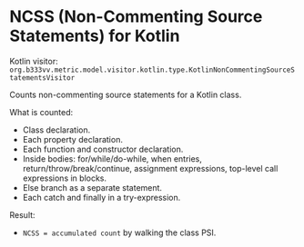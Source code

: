 # NCSS (Non-Commenting Source Statements) for Kotlin

Kotlin visitor: `org.b333vv.metric.model.visitor.kotlin.type.KotlinNonCommentingSourceStatementsVisitor`

Counts non-commenting source statements for a Kotlin class.

What is counted:
- Class declaration.
- Each property declaration.
- Each function and constructor declaration.
- Inside bodies: for/while/do-while, when entries, return/throw/break/continue, assignment expressions, top-level call expressions in blocks.
- Else branch as a separate statement.
- Each catch and finally in a try-expression.

Result:
- `NCSS = accumulated count` by walking the class PSI.
